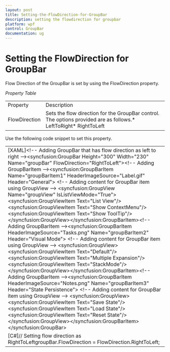 ```yaml
---
layout: post
title: Setting-the-FlowDirection-for-GroupBar
description: setting the flowdirection for groupbar
platform: wpf
control: GroupBar
documentation: ug
---
```


# Setting the FlowDirection for GroupBar

Flow Direction of the GroupBar is set by using the FlowDirection property. 

_Property Table_

<table>
<tr>
<td>
Property</td><td>
Description</td></tr>
<tr>
<td>
FlowDirection</td><td>
Sets the flow direction for the GroupBar control. The options provided are as follows.* LeftToRight* RightToLeft</td></tr>
</table>



Use the following code snippet to set this property.



<table>
<tr>
<td>
[XAML]&lt;!-- Adding GroupBar that has flow direction as left to right --&gt;&lt;syncfusion:GroupBar Height="300" Width="230" Name="groupBar" FlowDirection="RightToLeft"&gt;&lt;!-- Adding GroupBarItem --&gt;&lt;syncfusion:GroupBarItem Name="groupBarItem1" HeaderImageSource="Label.gif" Header="General"&gt;  &lt;!-- Adding content for GroupBar item using GroupView --&gt;  &lt;syncfusion:GroupView Name="groupView" IsListViewMode="True"&gt;    &lt;syncfusion:GroupViewItem Text="List View"/&gt;    &lt;syncfusion:GroupViewItem Text="Show ContextMenu"/&gt;    &lt;syncfusion:GroupViewItem Text="Show ToolTip"/&gt;  &lt;/syncfusion:GroupView&gt;&lt;/syncfusion:GroupBarItem&gt;&lt;!-- Adding GroupBarItem --&gt;&lt;syncfusion:GroupBarItem HeaderImageSource="Tasks.png" Name="groupBarItem2" Header="Visual Mode"&gt;  &lt;!-- Adding content for GroupBar item using GroupView --&gt;  &lt;syncfusion:GroupView&gt;    &lt;syncfusion:GroupViewItem Text="Default"/&gt;    &lt;syncfusion:GroupViewItem Text="Multiple Expansion"/&gt;    &lt;syncfusion:GroupViewItem Text="StackMode"/&gt;  &lt;/syncfusion:GroupView&gt;&lt;/syncfusion:GroupBarItem&gt;&lt;!-- Adding GroupBarItem --&gt;&lt;syncfusion:GroupBarItem HeaderImageSource="Notes.png" Name="groupBarItem3" Header="State Persistence"&gt;  &lt;!-- Adding content for GroupBar item using GroupView --&gt;  &lt;syncfusion:GroupView&gt;    &lt;syncfusion:GroupViewItem Text="Save State"/&gt;    &lt;syncfusion:GroupViewItem Text="Load State"/&gt;    &lt;syncfusion:GroupViewItem Text="Reset State"/&gt;  &lt;/syncfusion:GroupView&gt;&lt;/syncfusion:GroupBarItem&gt;&lt;/syncfusion:GroupBar&gt;</td></tr>
<tr>
<td>
[C#]// Setting flow direction as RightToLeftgroupBar.FlowDirection = FlowDirection.RightToLeft;  </td></tr>
</table>


